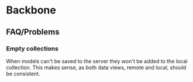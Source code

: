 # Backbone #

## FAQ/Problems ##

### Empty collections ###

When models can't be saved to the server they won't be added to the local collection. This makes sense, as both data views, remote and local, should be consistent.

